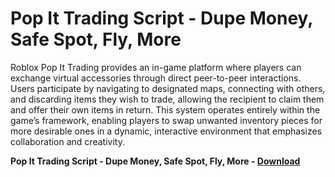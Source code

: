 <h1>Pop It Trading Script - Dupe Money, Safe Spot, Fly, More</h1>

Roblox Pop It Trading provides an in-game platform where players can exchange virtual accessories through direct peer-to-peer interactions. Users participate by navigating to designated maps, connecting with others, and discarding items they wish to trade, allowing the recipient to claim them and offer their own items in return. This system operates entirely within the game’s framework, enabling players to swap unwanted inventory pieces for more desirable ones in a dynamic, interactive environment that emphasizes collaboration and creativity.

**Pop It Trading Script - Dupe Money, Safe Spot, Fly, More - [Download](https://www.dlgram.com/public/files/api.php?shortened=VeAnL9)**


